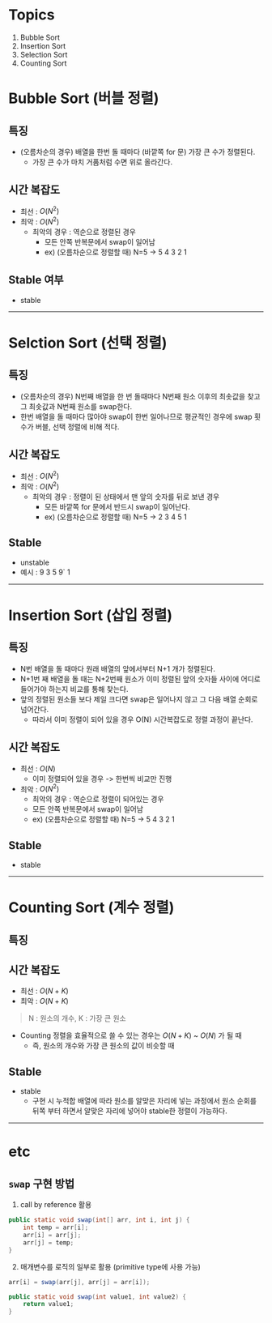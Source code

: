 # Topics
1. Bubble Sort
2. Insertion Sort
3. Selection Sort
4. Counting Sort


# Bubble Sort (버블 정렬)
## 특징
- (오름차순의 경우) 배열을 한번 돌 때마다 (바깥쪽 for 문) 가장 큰 수가 정렬된다.
  - 가장 큰 수가 마치 거품처럼 수면 위로 올라간다.

## 시간 복잡도
- 최선 : $O(N^2)$
- 최악 : $O(N^2)$
    - 최악의 경우 : 역순으로 정렬된 경우
      - 모든 안쪽 반복문에서 swap이 일어남
      - ex) (오름차순으로 정렬할 때) N=5 -> 5 4 3 2 1

## Stable 여부
- stable


---

# Selction Sort (선택 정렬)
## 특징
- (오름차순의 경우) N번째 배열을 한 번 돌때마다 N번째 원소 이후의 최솟값을 찾고 그 최솟값과 N번째 원소를 swap한다.
- 한번 배열을 돌 때마다 많아야 swap이 한번 일어나므로 평균적인 경우에 swap 횟수가 버블, 선택 정렬에 비해 적다.

## 시간 복잡도
- 최선 : $O(N^2)$
- 최악 : $O(N^2)$
    - 최악의 경우 : 정렬이 된 상태에서 맨 앞의 숫자를 뒤로 보낸 경우
        - 모든 바깥쪽 for 문에서 반드시 swap이 일어난다.
        - ex) (오름차순으로 정렬할 때) N=5 -> 2 3 4 5 1


## Stable
- unstable
- 예시 : 9 3 5 9` 1

---

# Insertion Sort (삽입 정렬)
## 특징
- N번 배열을 돌 때마다 원래 배열의 앞에서부터 N+1 개가 정렬된다.
- N+1번 째 배열을 돌 때는 N+2번째 원소가 이미 정렬된 앞의 숫자들 사이에 어디로 들어가야 하는지 비교를 통해 찾는다.
- 앞의 정렬된 원소들 보다 제일 크다면 swap은 일어나지 않고 그 다음 배열 순회로 넘어간다.
  - 따라서 이미 정렬이 되어 있을 경우 O(N) 시간복잡도로 정렬 과정이 끝난다.

## 시간 복잡도
- 최선 : $O(N)$
  - 이미 정렬되어 있을 경우 -> 한번씩 비교만 진행
- 최악 : $O(N^2)$
    - 최악의 경우 : 역순으로 정렬이 되어있는 경우
    - 모든 안쪽 반복문에서 swap이 일어남
    - ex) (오름차순으로 정렬할 때) N=5 -> 5 4 3 2 1


## Stable
- stable

---

# Counting Sort (계수 정렬)
## 특징

## 시간 복잡도
- 최선 : $O(N+K)$
- 최악 : $O(N+K)$
> N : 원소의 개수, K : 가장 큰 원소

- Counting 정렬을 효율적으로 쓸 수 있는 경우는 $O(N+K)$ ~ $O(N)$ 가 될 때
  - 즉, 원소의 개수와 가장 큰 원소의 값이 비슷할 때

## Stable
- stable
  - 구현 시 누적합 배열에 따라 원소를 알맞은 자리에 넣는 과정에서 원소 순회를 뒤쪽 부터 하면서 알맞은 자리에 넣어야 stable한 정렬이 가능하다.

---

# etc
## `swap` 구현 방법
1. call by reference 활용
```java
public static void swap(int[] arr, int i, int j) {
    int temp = arr[i];
    arr[i] = arr[j];
    arr[j] = temp;
}
```

2. 매개변수를 로직의 일부로 활용 (primitive type에 사용 가능)
```java
arr[i] = swap(arr[j], arr[j] = arr[i]);

public static void swap(int value1, int value2) {
    return value1;
}
```
